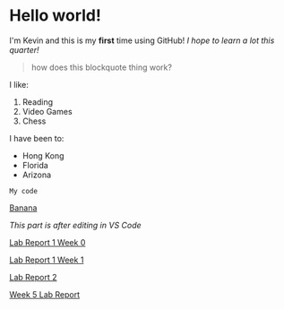 # Hello world!
I'm Kevin and this is my **first** time using GitHub!
*I hope to learn a lot this quarter!*
> how does this blockquote thing work? 


I like:
1. Reading
2. Video Games
3. Chess

I have been to:
- Hong Kong
- Florida
- Arizona

`My code`

[Banana](https://glekko.github.io/cse15l-lab-reports/banana.html)

*This part is after editing in VS Code*

[Lab Report 1 Week 0](https://glekko.github.io/cse15l-lab-reports/lab-report-1-week-0.html)

[Lab Report 1 Week 1](https://glekko.github.io/cse15l-lab-reports/lab-report-1-week-1.html)

[Lab Report 2](https://glekko.github.io/cse15l-lab-reports/lab-report-2.html)

[Week 5 Lab Report](https://glekko.github.io/cse15l-lab-reports/lab-report-week-5.html)